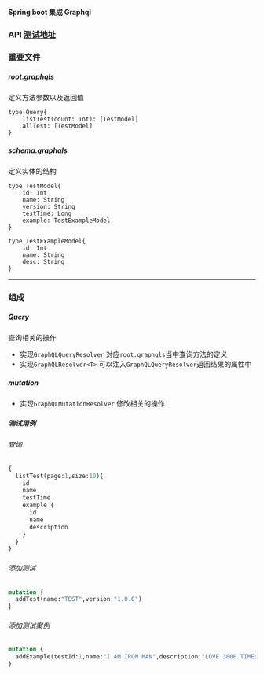 #### Spring boot 集成 Graphql

### API [测试地址](http://127.0.0.1:10601/graphiql)

### 重要文件


##### root.graphqls
定义方法参数以及返回值

```
type Query{
    listTest(count: Int): [TestModel]
    allTest: [TestModel]
}
```
##### schema.graphqls
定义实体的结构
```
type TestModel{
    id: Int
    name: String
    version: String
    testTime: Long
    example: TestExampleModel
}

type TestExampleModel{
    id: Int
    name: String
    desc: String
}
```

***

### 组成

##### Query 
查询相关的操作

* 实现`GraphQLQueryResolver`
对应`root.graphqls`当中查询方法的定义
* 实现`GraphQLResolver<T>`
可以注入`GraphQLQueryResolver`返回结果的属性中
##### mutation
* 实现`GraphQLMutationResolver`
修改相关的操作


##### 测试用例

###### 查询
```graphql
{
  listTest(page:1,size:10){
    id
    name
    testTime
    example {
      id
      name
      description
    }
  }
}
```
###### 添加测试
```graphql
mutation {
  addTest(name:"TEST",version:"1.0.0")
}
```
###### 添加测试案例
```graphql
mutation {
  addExample(testId:1,name:"I AM IRON MAN",description:"LOVE 3000 TIMES")
}
```